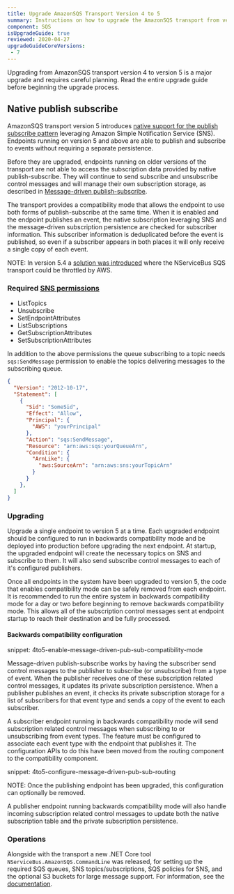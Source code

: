 ```yaml
---
title: Upgrade AmazonSQS Transport Version 4 to 5
summary: Instructions on how to upgrade the AmazonSQS transport from version 4 to 5
component: SQS
isUpgradeGuide: true
reviewed: 2020-04-27
upgradeGuideCoreVersions:
 - 7
---
```


Upgrading from AmazonSQS transport version 4 to version 5 is a major upgrade and requires careful planning. Read the entire upgrade guide before beginning the upgrade process.

## Native publish subscribe

AmazonSQS transport version 5 introduces [native support for the publish subscribe pattern](/transports/sqs/topology.md) leveraging Amazon Simple Notification Service (SNS). Endpoints running on version 5 and above are able to publish and subscribe to events without requiring a separate persistence.

Before they are upgraded, endpoints running on older versions of the transport are not able to access the subscription data provided by native publish-subscribe. They will continue to send subscribe and unsubscribe control messages and will manage their own subscription storage, as described in [Message-driven publish-subscribe](/nservicebus/messaging/publish-subscribe/#mechanics-message-driven-persistence-based).

The transport provides a compatibility mode that allows the endpoint to use both forms of publish-subscribe at the same time. When it is enabled and the endpoint publishes an event, the native subscription leveraging SNS and the message-driven subscription persistence are checked for subscriber information. This subscriber information is deduplicated before the event is published, so even if a subscriber appears in both places it will only receive a single copy of each event.

NOTE: In version 5.4 a [solution was introduced](/transports/sqs/topology.md?version=sqs_5.4) where the NServiceBus SQS transport could be throttled by AWS.

### Required [SNS permissions](https://docs.aws.amazon.com/sns/latest/dg/sns-access-policy-language-api-permissions-reference.html)

 * ListTopics
 * Unsubscribe
 * SetEndpointAttributes
 * ListSubscriptions
 * GetSubscriptionAttributes
 * SetSubscriptionAttributes

In addition to the above permissions the queue subscribing to a topic needs `sqs:SendMessage` permission to enable the topics delivering messages to the subscribing queue.

```json
{
  "Version": "2012-10-17",
  "Statement": [
    {
      "Sid": "SomeSid",
      "Effect": "Allow",
      "Principal": {
        "AWS": "yourPrincipal"
      },
      "Action": "sqs:SendMessage",
      "Resource": "arn:aws:sqs:yourQueueArn",
      "Condition": {
        "ArnLike": {
          "aws:SourceArn": "arn:aws:sns:yourTopicArn"
        }
      }
    },
  ]
}
```

### Upgrading

Upgrade a single endpoint to version 5 at a time. Each upgraded endpoint should be configured to run in backwards compatibility mode and be deployed into production before upgrading the next endpoint. At startup, the upgraded endpoint will create the necessary topics on SNS and subscribe to them. It will also send subscribe control messages to each of it's configured publishers.

Once all endpoints in the system have been upgraded to version 5, the code that enables compatibility mode can be safely removed from each endpoint. It is recommended to run the entire system in backwards compatibility mode for a day or two before beginning to remove backwards compatibility mode. This allows all of the subscription control messages sent at endpoint startup to reach their destination and be fully processed.

#### Backwards compatibility configuration

snippet: 4to5-enable-message-driven-pub-sub-compatibility-mode

Message-driven publish-subscribe works by having the subscriber send control messages to the publisher to subscribe (or unsubscribe) from a type of event. When the publisher receives one of these subscription related control messages, it updates its private subscription persistence. When a publisher publishes an event, it checks its private subscription storage for a list of subscribers for that event type and sends a copy of the event to each subscriber.

A subscriber endpoint running in backwards compatibility mode will send subscription related control messages when subscribing to or unsubscribing from event types. The feature must be configured to associate each event type with the endpoint that publishes it. The configuration APIs to do this have been moved from the routing component to the compatibility component.

snippet: 4to5-configure-message-driven-pub-sub-routing

NOTE: Once the publishing endpoint has been upgraded, this configuration can optionally be removed.

A publisher endpoint running backwards compatibility mode will also handle incoming subscription related control messages to update both the native subscription table and the private subscription persistence.

### Operations

Alongside with the transport a new .NET Core tool `NServiceBus.AmazonSQS.CommandLine` was released, for setting up the required SQS queues, SNS topics/subscriptions, SQS policies for SNS, and the optional S3 buckets for large message support. For information, see the [documentation](/transports/sqs/operations-scripting.md).
